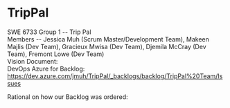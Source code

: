 # TripPal

SWE 6733 Group 1 -- Trip Pal <br/>
Members -- Jessica Muh (Scrum Master/Development Team), Makeen Majlis (Dev Team), Gracieux Mwisa (Dev Team), Djemila McCray (Dev Team), Fremont Lowe (Dev Team) <br/>
Vision Document: <br/>
DevOps Azure for Backlog: https://dev.azure.com/jmuh/TripPal/_backlogs/backlog/TripPal%20Team/Issues  </br>

Rational on how our Backlog was ordered: 
